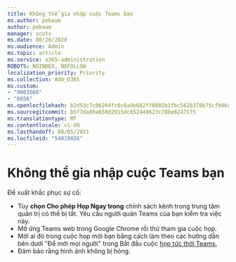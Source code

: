 ```yaml
---
title: Không thể gia nhập cuộc Teams bạn
ms.author: pebaum
author: pebaum
manager: scotv
ms.date: 08/20/2020
ms.audience: Admin
ms.topic: article
ms.service: o365-administration
ROBOTS: NOINDEX, NOFOLLOW
localization_priority: Priority
ms.collection: Adm_O365
ms.custom:
- "9003566"
- "6656"
ms.openlocfilehash: b2d53c7c06264fc0c6a9e682ff0802b1fbc562b378b75cfb06ca330492dfcf22
ms.sourcegitcommit: b5f7da89a650d2915dc652449623c78be6247175
ms.translationtype: MT
ms.contentlocale: vi-VN
ms.lasthandoff: 08/05/2021
ms.locfileid: "54019026"
---
```

# <a name="cant-join-teams-meeting"></a>Không thể gia nhập cuộc Teams bạn

Đề xuất khắc phục sự cố:  

- Tùy  **chọn Cho phép Họp Ngay trong**  chính sách kênh trong trung tâm quản trị có thể bị tắt. Yêu cầu người quản Teams của bạn kiểm tra việc này.
- Mở ứng Teams web trong Google Chrome rồi thử tham gia cuộc họp.
- Mời ai đó trong cuộc họp mời bạn bằng cách làm theo các hướng dẫn bên dưới "Để mời mọi người" trong Bắt đầu cuộc [họp tức thời Teams.](https://support.microsoft.com/office/start-an-instant-meeting-in-teams-ff95e53f-8231-4739-87fa-00b9723f4ef5)
- Đảm bảo rằng hình ảnh không bị hỏng.
